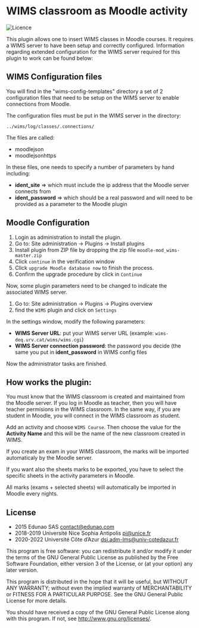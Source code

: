 # WIMS classroom as Moodle activity #
![Licence](https://img.shields.io/github/license/suipnice/moodle-mod_wims)


This plugin allows one to insert WIMS classes in Moodle courses.
It requires a WIMS server to have been setup and correctly configured.
Information regarding extended configuration for the WIMS server required for this plugin to work can be found below:


WIMS Configuration files
------------------------

You will find in the "wims-config-templates" directory a set of 2 configuration files that need to be setup on the WIMS server to enable connections from Moodle.

The configuration files must be put in the WIMS server in the directory:

    ../wims/log/classes/.connections/

The files are called:

* moodlejson
* moodlejsonhttps

In these files, one needs to specify a number of parameters by hand including:

* **ident_site** => which must include the ip address that the Moodle server connects from
* **ident_password** => which should be a real password and will need to be provided as a parameter to the Moodle plugin


Moodle Configuration
--------------------

1. Login as administration to install the plugin.
2. Go to: Site administration → Plugins → Install plugins
3. Install plugin from ZIP file by dropping the zip file `moodle-mod_wims-master.zip`
4. Click `continue` in the verification window
5. Click `upgrade Moodle database now` to finish the process.
6. Confirm the upgrade procedure by click in `Continue`

Now, some plugin parameters need to be changed to indicate the associated WIMS server.

1. Go to: Site administration → Plugins → Plugins overview
2. find the `WIMS` plugin and click on `Settings`

In the settings window, modify the following parameters:

* **WIMS Server URL**: put your WIMS server URL (example: `wims-deq.urv.cat/wims/wims.cgi`)
* **WIMS Server connection password**: the password you decide (the same you put in **ident_password** in WIMS config files

Now the administrator tasks are finished.

How works the plugin:
---------------------

You must know that the WIMS classroom is created and maintained from the Moodle server.
If you log in Moodle as teacher, then you will have teacher permisions in the WIMS classroom.
In the same way, if you are student in Moodle, you will connect in the WIMS classroom as student.

Add an activity and choose `WIMS Course`. Then choose the value for the **Activity Name** and this will be the name of the new classroom created in WIMS.

If you create an exam in your WIMS classroom, the marks will be imported automaticaly by the Moodle server.

If you want also the sheets marks to be exported, you have to select the specific sheets in the activity parameters in Moodle.

All marks (exams + selected sheets) will automatically be imported in Moodle every nights.

## License ##

- 2015 Edunao SAS <contact@edunao.com>
- 2018-2019 Université Nice Sophia Antipolis <pi@unice.fr>
- 2020-2022 Université Côte d’Azur <dsi.adm-lms@univ-cotedazur.fr>

This program is free software:
 you can redistribute it and/or modify it under the terms of the GNU General Public License as published by the Free Software Foundation,
 either version 3 of the License, or (at your option) any later version.

This program is distributed in the hope that it will be useful, but WITHOUT ANY WARRANTY;
without even the implied warranty of MERCHANTABILITY or FITNESS FOR A PARTICULAR PURPOSE.
See the GNU General Public License for more details.

You should have received a copy of the GNU General Public License along with this program.
If not, see <http://www.gnu.org/licenses/>.
